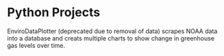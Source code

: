 # Python Projects

EnviroDataPlotter (deprecated due to removal of data) scrapes NOAA data into a database and creats multiple charts to show change in greenhouse gas levels over time.
